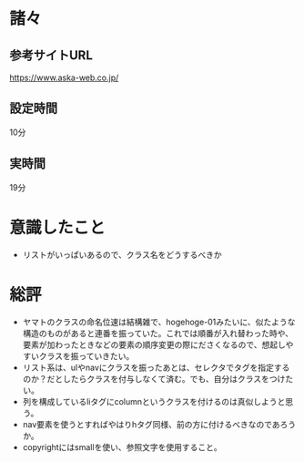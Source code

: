 # 諸々
## 参考サイトURL
https://www.aska-web.co.jp/

## 設定時間
10分
## 実時間
19分

# 意識したこと
- リストがいっぱいあるので、クラス名をどうするべきか

# 総評
- ヤマトのクラスの命名位速は結構雑で、hogehoge-01みたいに、似たような構造のものがあると連番を振っていた。これでは順番が入れ替わった時や、要素が加わったときなどの要素の順序変更の際にださくなるので、想起しやすいクラスを振っていきたい。
- リスト系は、ulやnavにクラスを振ったあとは、セレクタでタグを指定するのか？だとしたらクラスを付与しなくて済む。でも、自分はクラスをつけたい。
- 列を構成しているliタグにcolumnというクラスを付けるのは真似しようと思う。
- nav要素を使うとすればやはりhタグ同様、前の方に付けるべきなのであろうか。
- copyrightにはsmallを使い、参照文字を使用すること。